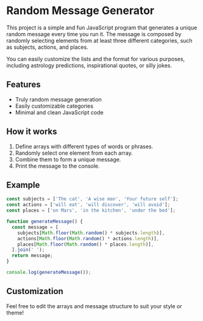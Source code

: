 # Random Message Generator

This project is a simple and fun JavaScript program that generates a unique random message every time you run it. The message is composed by randomly selecting elements from at least three different categories, such as subjects, actions, and places.

You can easily customize the lists and the format for various purposes, including astrology predictions, inspirational quotes, or silly jokes.

## Features

- Truly random message generation
- Easily customizable categories
- Minimal and clean JavaScript code

## How it works

1. Define arrays with different types of words or phrases.
2. Randomly select one element from each array.
3. Combine them to form a unique message.
4. Print the message to the console.

## Example

```js
const subjects = ['The cat', 'A wise man', 'Your future self'];
const actions = ['will eat', 'will discover', 'will avoid'];
const places = ['on Mars', 'in the kitchen', 'under the bed'];

function generateMessage() {
  const message = [
    subjects[Math.floor(Math.random() * subjects.length)],
    actions[Math.floor(Math.random() * actions.length)],
    places[Math.floor(Math.random() * places.length)],
  ].join(' ');
  return message;
}

console.log(generateMessage());
```

## Customization

Feel free to edit the arrays and message structure to suit your style or theme!
